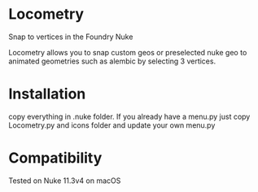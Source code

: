 # Locometry
Snap to vertices in the Foundry Nuke

Locometry allows you to snap custom geos or preselected nuke geo to animated geometries such as alembic by selecting 3 vertices.


# Installation

copy everything in .nuke folder. If you already have a menu.py just copy Locometry.py and icons folder and update your own menu.py


# Compatibility

Tested on Nuke 11.3v4 on macOS




